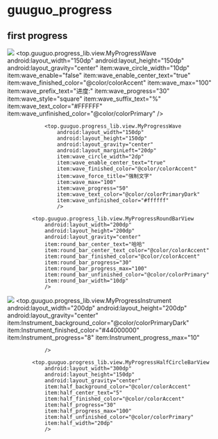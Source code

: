 # guuguo\_progress
## first progress
![][image-1] 
   <top.guuguo.progress_lib.view.MyProgressWave
                    android:layout_width="150dp"
                    android:layout_height="150dp"
                    android:layout_gravity="center"
                    item:wave_circle_width="10dp"
                    item:wave_enable="false"
                    item:wave_enable_center_text="true"
                    item:wave_finished_color="@color/colorAccent"
                    item:wave_max="100"
                    item:wave_prefix_text="进度:"
                    item:wave_progress="30"
                    item:wave_style="square"
                    item:wave_suffix_text="%"
                    item:wave_text_color="#FFFFFF"
                    item:wave_unfinished_color="@color/colorPrimary"
                    />

                <top.guuguo.progress_lib.view.MyProgressWave
                    android:layout_width="150dp"
                    android:layout_height="150dp"
                    android:layout_gravity="center"
                    android:layout_marginLeft="20dp"
                    item:wave_circle_width="2dp"
                    item:wave_enable_center_text="true"
                    item:wave_finished_color="@color/colorAccent"
                    item:wave_force_title="强制文字"
                    item:wave_max="100"
                    item:wave_progress="50"
                    item:wave_text_color="@color/colorPrimaryDark"
                    item:wave_unfinished_color="#ffffff"
                    />

            <top.guuguo.progress_lib.view.MyProgressRoundBarView
                android:layout_width="200dp"
                android:layout_height="200dp"
                android:layout_gravity="center"
                item:round_bar_center_text="哈哈"
                item:round_bar_center_text_color="@color/colorAccent"
                item:round_bar_finished_color="@color/colorAccent"
                item:round_bar_progress="30"
                item:round_bar_progress_max="100"
                item:round_bar_unfinished_color="@color/colorPrimary"
                item:round_bar_width="10dp"
                />
![][image-2] 
            <top.guuguo.progress_lib.view.MyProgressInstrument
                android:layout_width="200dp"
                android:layout_height="200dp"
                android:layout_gravity="center"
                item:Instrument_background_color="@color/colorPrimaryDark"
                item:Instrument_finished_color="#44000000"
                item:Instrument_progress="8"
                item:Instrument_progress_max="10"

                />

            <top.guuguo.progress_lib.view.MyProgressHalfCircleBarView
                android:layout_width="300dp"
                android:layout_height="150dp"
                android:layout_gravity="center"
                item:half_background_color="@color/colorAccent"
                item:half_center_text="5"
                item:half_finished_color="@color/colorAccent"
                item:half_progress="30"
                item:half_progress_max="100"
                item:half_unfinished_color="@color/colorPrimary"
                item:half_width="20dp"
                />

[image-1]:	preview/1.gif
[image-2]:	preview/2.jpg